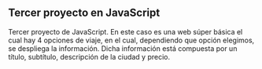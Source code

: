 ## Tercer proyecto en JavaScript

Tercer proyecto de JavaScript. En este caso es una web súper básica el cual hay 4 opciones de viaje, en el cual, dependiendo que opción elegimos, se despliega la información. Dicha información está compuesta por un título, subtítulo, descripción de la ciudad y precio.
